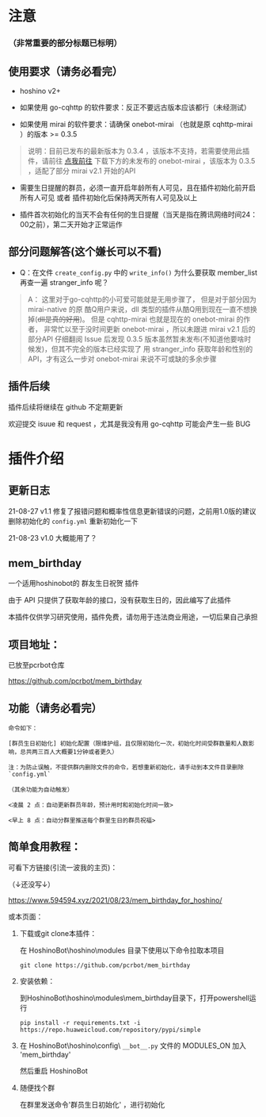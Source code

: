 
# 注意

### （非常重要的部分标题已标明）

## **使用要求（请务必看完）**

* hoshino v2+

* 如果使用 go-cqhttp 的软件要求：反正不要远古版本应该都行（未经测试）

* 如果使用 mirai 的软件要求：请确保 onebot-mirai （也就是原 cqhttp-mirai ）的版本 >= 0.3.5
>说明：目前已发布的最新版本为 0.3.4 ，该版本不支持，若需要使用此插件，请前往 [点我前往](https://github.com/yyuueexxiinngg/onebot-kotlin/actions/runs/1008564711) 下载下方的未发布的 onebot-mirai ，该版本为 0.3.5 ，适配了部分 mirai v2.1 开始的API

* 需要生日提醒的群员，必须一直开启年龄所有人可见，且在插件初始化前开启所有人可见 或者 插件初始化后保持两天所有人可见及以上

* 插件首次初始化的当天不会有任何的生日提醒（当天是指在腾讯网络时间24：00之前），第二天开始才正常运作

## 部分问题解答(这个嫌长可以不看)

* Q：在文件 `create_config.py` 中的 `write_info()` 为什么要获取 member_list 再查一遍 stranger_info 呢？

>A：
这里对于go-cqhttp的小可爱可能就是无用步骤了，
但是对于部分因为 mirai-native 的原 酷Q用户来说，dll 类型的插件从酷Q用到现在一直不想换掉(~~dll是真的好用~~)。
但是 cqhttp-mirai 也就是现在的 onebot-mirai 的作者，
非常忙以至于没时间更新 onebot-mirai ，所以未跟进 mirai v2.1 后的部分API
仔细翻阅 Issue 后发现 0.3.5 版本虽然暂未发布(不知道他要啥时候发)，但其不完全的版本已经实现了
用 stranger_info 获取年龄和性别的API，才有这么一步对 onebot-mirai 来说不可或缺的多余步骤

## 插件后续

插件后续将继续在 github 不定期更新

欢迎提交 isuue 和 request ，尤其是我没有用 go-cqhttp 可能会产生一些 BUG

# 插件介绍

## 更新日志

21-08-27    v1.1    修复了报错问题和概率性信息更新错误的问题，之前用1.0版的建议删除初始化的 `config.yml` 重新初始化一下

21-08-23    v1.0    大概能用了？

## mem_birthday

一个适用hoshinobot的 群友生日祝贺 插件

由于 API 只提供了获取年龄的接口，没有获取生日的，因此编写了此插件

本插件仅供学习研究使用，插件免费，请勿用于违法商业用途，一切后果自己承担

## 项目地址：

已放至pcrbot仓库

https://github.com/pcrbot/mem_birthday

## **功能（请务必看完）**

```
命令如下：

[群员生日初始化] 初始化配置（限维护组，且仅限初始化一次，初始化时间受群数量和人数影响，总共两三百人大概要1分钟或者更久）

注：为防止误触，不提供群内删除文件的命令，若想重新初始化，请手动到本文件目录删除`config.yml`

（其余功能为自动触发）

<凌晨 2 点：自动更新群员年龄，预计用时和初始化时间一致>

<早上 8 点：自动分群里推送每个群里生日的群员祝福>
```


## 简单食用教程：

可看下方链接(引流一波我的主页)：

（↓还没写↓）

https://www.594594.xyz/2021/08/23/mem_birthday_for_hoshino/

或本页面：

1. 下载或git clone本插件：

    在 HoshinoBot\hoshino\modules 目录下使用以下命令拉取本项目
    ```
    git clone https://github.com/pcrbot/mem_birthday
    ```
2. 安装依赖：

    到HoshinoBot\hoshino\modules\mem_birthday目录下，打开powershell运行
    ```
    pip install -r requirements.txt -i https://repo.huaweicloud.com/repository/pypi/simple
    ```

3. 在 HoshinoBot\hoshino\config\ `__bot__.py` 文件的 MODULES_ON 加入 'mem_birthday'

    然后重启 HoshinoBot

4. 随便找个群

    在群里发送命令'群员生日初始化' ，进行初始化